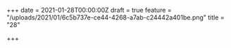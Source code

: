 +++
date = 2021-01-28T00:00:00Z
draft = true
feature = "/uploads/2021/01/6c5b737e-ce44-4268-a7ab-c24442a401be.png"
title = "28"

+++
